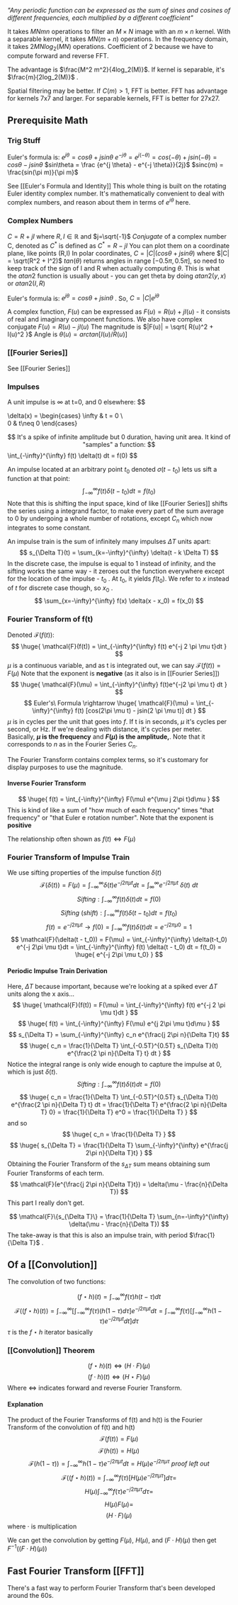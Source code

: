 *"Any periodic function can be expressed as the sum of sines and cosines of different frequencies, each multiplied by a different coefficient"*

It takes $MNmn$ operations to filter an $M \times N$ image with an $m \times n$ kernel. With a separable kernel, it takes $MN(m+n)$ operations. In the frequency domain, it takes $2MNlog_2(MN)$ operations. Coefficient of 2 because we have to compute forward and reverse FFT.

The advantage is $\frac{M^2 m^2}{4log_2(M)}$. If kernel is separable, it's $\frac{m}{2log_2(M)}$ .

Spatial filtering may be better. If $C(m) > 1$, FFT is better. FFT has advantage for kernels 7x7 and larger. For separable kernels, FFT is better for 27x27.

## Prerequisite Math
### Trig Stuff
Euler's formula is:
$e^{j\theta} = cos\theta + jsin\theta$ 
$e^{-j \theta} = e^{j (-\theta)} = cos(-\theta) + jsin(-\theta) = cos\theta - j sin\theta$
$sin\theta = \frac {e^{j \theta} - e^{-j \theta}}{2j}$
$sinc(m) = \frac{sin(\pi m)}{\pi m}$

See [[Euler's Formula and Identity]]
This whole thing is built on the rotating Euler identity complex number. It's mathematically convenient to deal with complex numbers, and reason about them in terms of $e^{i\theta}$ here. 

### Complex Numbers
$C = R+jI$ where $R,I \in \mathbb{R}$ and $j=\sqrt{-1}$
*Conjugate* of a complex number C, denoted as $C^*$ is defined as $C^* = R - jI$
You can plot them on a coordinate plane, like points (R,I)
In polar coordinates, $C=|C|(cos\theta + jsin\theta)$ where $|C| = \sqrt(R^2 + I^2)$
$tan(\theta)$ returns angles in range $[-0.5\pi, 0.5\pi]$, so need to keep track of the sign of I and R when actually computing $\theta$. This is what the $atan2$ function is usually about - you can get theta by doing $atan2(y,x)$ or $atan2(I, R)$ 

Euler's formula is:
$e^{j\theta} = cos\theta + jsin\theta$ . So, $C = |C|e^{j\theta}$ 

A complex function, $F(u)$ can be expressed as $F(u) = R(u) + jI(u)$ - it consists of real and imaginary component functions. 
We also have complex conjugate $F(u) = R(u) - jI(u)$ 
The magnitude is $|F(u)| = \sqrt{ R(u)^2 + I(u)^2 }$
Angle is $\theta(u) = arctan[I(u)/R(u)]$

### [[Fourier Series]]
See [[Fourier Series]]
### Impulses
A unit impulse is $\infty$ at t=0, and 0 elsewhere:
$$

\delta(x) = \begin{cases} 
  \infty & t = 0 \\  
  0 & t\neq 0
\end{cases}

$$
It's a spike of infinite amplitude but 0 duration, having unit area. It kind of "samples" a function:
$$
\int_{-\infty}^{\infty} f(t) \delta(t) dt = f(0)
$$

An impulse located at an arbitrary point $t_0$ denoted $\sigma(t-t_0)$ lets us sift a function at that point:
$$
\int_{-\infty}^{\infty} f(t) \delta(t - t_0) dt = f(t_0)
$$
Note that this is shifting the input space, kind of like [[Fourier Series]] shifts the series using a integrand factor, to make every part of the sum average to 0 by undergoing a whole number of rotations, except $C_n$ which now integrates to some constant. 

An impulse train is the sum of infinitely many impulses $\Delta T$ units apart:
$$
s_{\Delta T}(t) = \sum_{k=-\infty}^{\infty} \delta(t - k \Delta T)
$$
In the discrete case, the impulse is equal to 1 instead of infinity, and the sifting works the same way - it zeroes out the function everywhere except for the location of the impulse - $t_0$ . At $t_0$, it yields $f(t_0)$. We refer to $x$ instead of $t$ for discrete case though, so $x_0$ . 
$$
\sum_{x=-\infty}^{\infty} f(x) \delta(x - x_0) = f(x_0)
$$
### Fourier Transform of f(t)
Denoted $\mathcal{F}(f(t))$:
$$
\huge{
\mathcal{F}(f(t)) = \int_{-\infty}^{\infty} f(t) e^{-j 2 \pi \mu t}dt
}
$$
$\mu$ is a continuous variable, and as t is integrated out, we can say $\mathcal{F}(f(t)) = F(\mu)$
Note that the exponent is **negative** (as it also is in [[Fourier Series]])
$$
\huge{
	\mathcal{F}(\mu) = \int_{-\infty}^{\infty} f(t)e^{-j2 \pi \mu t} dt
}
$$
$$
Euler's\ Formula \rightarrow \huge{
	\mathcal{F}(\mu) = \int_{-\infty}^{\infty} f(t) [cos(2\pi \mu t) - jsin(2 \pi \mu t)] dt
}
$$
$\mu$ is in cycles per the unit that goes into $f$. If t is in seconds, $\mu$ it's cycles per second, or Hz. If we're dealing with distance, it's cycles per meter. Basically, **$\mu$ is the frequency** and **$F(\mu)$ is the amplitude,**. Note that it corresponds to $n$ as in the Fourier Series $C_n$. 

The Fourier Transform contains complex terms, so it's customary for display purposes to use the magnitude. 

#### Inverse Fourier Transform
$$
\huge{
	f(t) = \int_{-\infty}^{\infty} F(\mu) e^{\mu j 2\pi t}d\mu
}
$$
This is kind of like a sum of "how much of each frequency" times "that frequency" or "that Euler e rotation number".
Note that the exponent is **positive**

The relationship often shown as $f(t) \Leftrightarrow F(\mu)$
### Fourier Transform of Impulse Train
We use sifting properties of the impulse function $\delta(t)$
$$
\mathcal{F}(\delta(t)) = 
F(\mu) = 
\int_{-\infty}^{\infty} \delta(t) e^{-j 2\pi \mu t}dt =
\int_{\infty}^{\infty} e^{-j 2\pi \mu t}\ \delta(t)\ dt
$$
$$
Sifting: \int_{-\infty}^{\infty} f(t) \delta(t) dt = f(0)
$$ 
$$
Sifting\ (shift):\int_{-\infty}^{\infty} f(t) \delta(t - t_0) dt = f(t_0)
$$
$$
f(t) = e^{-j 2\pi \mu t} \rightarrow f(0) = \int_{-\infty}^{\infty} f(t) \delta(t) dt = e^{-j 2\pi \mu 0} = 1
$$
$$
\mathcal{F}(\delta(t - t_0)) = 
F(\mu) = 
\int_{-\infty}^{\infty} \delta(t-t_0) e^{-j 2\pi \mu t}dt = 
\int_{-\infty}^{\infty} f(t) \delta(t - t_0) dt = 
f(t_0) = 
\huge{
	e^{-j 2\pi \mu t_0}
}
$$
#### Periodic Impulse Train Derivation
Here, $\Delta T$ because important, because we're looking at a spiked ever $\Delta T$ units along the x axis...
$$
\huge{
\mathcal{F}(f(t)) = F(\mu) = \int_{-\infty}^{\infty} f(t) e^{-j 2 \pi \mu t}dt
}
$$
$$
\huge{
	f(t) = \int_{-\infty}^{\infty} F(\mu) e^{j 2\pi \mu t}d\mu
}
$$
$$
s_{\Delta T} = 
\sum_{-\infty}^{\infty} c_n e^{\frac{j 2\pi n}{\Delta T}t}
$$
$$
\huge{
	c_n = 
	\frac{1}{\Delta T} \int_{-0.5T}^{0.5T} 
		s_{\Delta T}(t) e^{\frac{2 \pi n}{\Delta T} t} dt
}
$$
Notice the integral range is only wide enough to capture the impulse at 0, which is just $\delta(t)$.
$$
Sifting: \int_{-\infty}^{\infty} f(t) \delta(t) dt = f(0)
$$
$$
\huge{
	c_n = 
	\frac{1}{\Delta T} \int_{-0.5T}^{0.5T} 
		s_{\Delta T}(t) e^{\frac{2 \pi n}{\Delta T} t} dt = 
	\frac{1}{\Delta T}  e^{\frac{2 \pi n}{\Delta T} 0} = 
	\frac{1}{\Delta T}  e^0 = 
	\frac{1}{\Delta T} 
}
$$
and so
$$
\huge{
	c_n = 
	\frac{1}{\Delta T}
}
$$
$$
\huge{
	s_{\Delta T} = 
	\frac{1}{\Delta T} \sum_{-\infty}^{\infty} e^{\frac{j 2\pi n}{\Delta T}t}
}
$$
Obtaining the Fourier Transform of the $s_{\Delta T}$ sum means obtaining sum Fourier Transforms of each term. 
$$
\mathcal{F}(e^{\frac{j 2\pi n}{\Delta T}t}) = \delta(\mu - \frac{n}{\Delta T})
$$
This part I really don't get. 


$$
\mathcal{F}\{s_{\Delta T}\} = \frac{1}{\Delta T} \sum_{n=-\infty}^{\infty} \delta(\mu - \frac{n}{\Delta T})
$$
The take-away is that this is also an impulse train, with period $\frac{1}{\Delta T}$ . 
## Of a [[Convolution]]
The convolution of two functions:

$$
(f \star h)(t) = \int_{-\infty}^{\infty} f(\tau)h(t - \tau)dt
$$
$$
\mathcal{F}((f \star h)(t)) = 
\int_{-\infty}^{\infty} \Bigg[ \int_{-\infty}^{\infty} f(\tau)(h(1-\tau)d\tau \Bigg]  e^{-j 2\pi \mu t}dt = 
\int_{-\infty}^{\infty} f(\tau) \Bigg[ \int_{-\infty}^{\infty} h(1-\tau)   e^{-j 2\pi \mu t} dt \Bigg] d\tau
$$
$\tau$ is the $f \star h$ iterator basically
### [[Convolution]] Theorem
$$
(f \star h)(t) \Leftrightarrow (H \cdot F)(\mu)
$$
$$
(f \cdot h)(t) \Leftrightarrow (H \star F)(\mu)
$$
Where $\Leftrightarrow$ indicates forward and reverse Fourier Transform. 

#### Explanation
The product of the Fourier Transforms of f(t) and h(t) is the Fourier Transform of the convolution of f(t) and h(t)
$$
\mathcal{F}(f(t)) = F(\mu)
$$
$$
\mathcal{F}(h(t)) = H(\mu)
$$
$$
\mathcal{F}(h(1 - \tau)) = 
\int_{-\infty}^{\infty} h(1-\tau)   e^{-j 2\pi \mu t} dt = 
H(\mu)e^{-j 2\pi \mu \tau} \ proof\ left\ out
$$
$$
\mathcal{F}((f \star h)(t)) = 
\int_{-\infty}^{\infty} f(\tau) \Bigg[ H(\mu)e^{-j 2\pi \mu \tau} \Bigg] d\tau =
$$
$$
H(\mu) \int_{-\infty}^{\infty} f(\tau)  e^{-j 2\pi \mu \tau}  d\tau = 
$$
$$
H(\mu)F(\mu) =
$$
$$
(H \cdot F)(\mu)
$$
where $\cdot$ is multiplication

We can get the convolution by getting $F(\mu)$, $H(\mu)$, and $(F \cdot H)(\mu)$ then get $F^{-1}((F \cdot H)(\mu))$


## Fast Fourier Transform [[FFT]]
There's a fast way to perform Fourier Transform that's been developed around the 60s. 